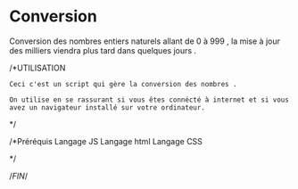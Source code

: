 # Conversion
Conversion des nombres entiers naturels allant de 0 à 999 , la mise à jour des milliers  viendra plus tard dans quelques jours .

/*UTILISATION

    Ceci c'est un script qui gère la conversion des nombres .
    
    On utilise en se rassurant si vous êtes connécté à internet et si vous avez un navigateur installé sur votre ordinateur.
    
    
    

*/

/*Préréquis
    Langage JS
    Langage html 
    Langage CSS
    

*/

/*FIN*/
